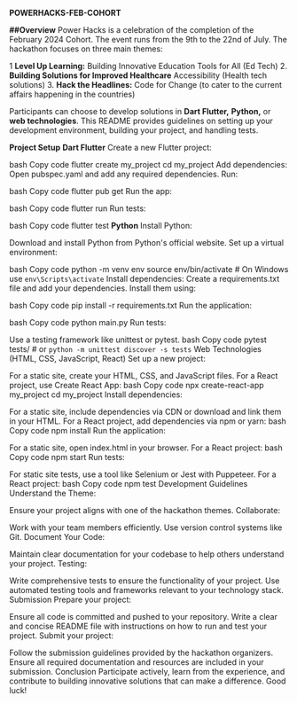 **POWERHACKS-FEB-COHORT**


**##Overview**
Power Hacks is a celebration of the completion of the February 2024 Cohort. The event runs from the 9th to the 22nd of July. The hackathon focuses on three main themes:

1  **Level Up Learning:** Building Innovative Education Tools for All (Ed Tech)
2. **Building Solutions for Improved Healthcare** Accessibility (Health tech solutions)
3. **Hack the Headlines:** Code for Change (to cater to the current affairs happening in the countries)

   
Participants can choose to develop solutions in **Dart Flutter,** **Python,** or **web technologies**. This README provides guidelines on setting up your development environment, building your project, and handling tests.

**Project Setup**
**Dart Flutter**
Create a new Flutter project:

bash
Copy code
flutter create my_project
cd my_project
Add dependencies:
Open pubspec.yaml and add any required dependencies. Run:

bash
Copy code
flutter pub get
Run the app:

bash
Copy code
flutter run
Run tests:

bash
Copy code
flutter test
**Python**
Install Python:

Download and install Python from Python's official website.
Set up a virtual environment:

bash
Copy code
python -m venv env
source env/bin/activate  # On Windows use `env\Scripts\activate`
Install dependencies:
Create a requirements.txt file and add your dependencies. Install them using:

bash
Copy code
pip install -r requirements.txt
Run the application:

bash
Copy code
python main.py
Run tests:

Use a testing framework like unittest or pytest.
bash
Copy code
pytest tests/  # or `python -m unittest discover -s tests`
Web Technologies (HTML, CSS, JavaScript, React)
Set up a new project:

For a static site, create your HTML, CSS, and JavaScript files.
For a React project, use Create React App:
bash
Copy code
npx create-react-app my_project
cd my_project
Install dependencies:

For a static site, include dependencies via CDN or download and link them in your HTML.
For a React project, add dependencies via npm or yarn:
bash
Copy code
npm install
Run the application:

For a static site, open index.html in your browser.
For a React project:
bash
Copy code
npm start
Run tests:

For static site tests, use a tool like Selenium or Jest with Puppeteer.
For a React project:
bash
Copy code
npm test
Development Guidelines
Understand the Theme:

Ensure your project aligns with one of the hackathon themes.
Collaborate:

Work with your team members efficiently. Use version control systems like Git.
Document Your Code:

Maintain clear documentation for your codebase to help others understand your project.
Testing:

Write comprehensive tests to ensure the functionality of your project.
Use automated testing tools and frameworks relevant to your technology stack.
Submission
Prepare your project:

Ensure all code is committed and pushed to your repository.
Write a clear and concise README file with instructions on how to run and test your project.
Submit your project:

Follow the submission guidelines provided by the hackathon organizers.
Ensure all required documentation and resources are included in your submission.
Conclusion
Participate actively, learn from the experience, and contribute to building innovative solutions that can make a difference. Good luck!
